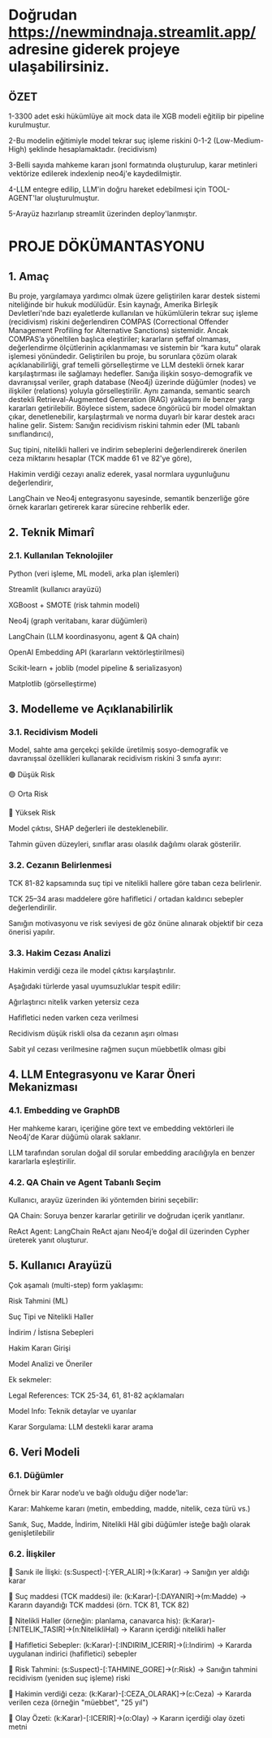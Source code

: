 # Doğrudan https://newmindnaja.streamlit.app/ adresine giderek projeye ulaşabilirsiniz.


## ÖZET
1-3300 adet eski hükümlüye ait mock data ile XGB modeli eğitilip bir pipeline kurulmuştur.

2-Bu modelin eğitimiyle model tekrar suç işleme riskini 0-1-2 (Low-Medium-High) şeklinde hesaplamaktadır. (recidivism)

3-Belli sayıda mahkeme kararı jsonl formatında oluşturulup, karar metinleri vektörize edilerek indexlenip neo4j'e kaydedilmiştir.

4-LLM entegre edilip, LLM'in doğru hareket edebilmesi için TOOL-AGENT'lar oluşturulmuştur.

5-Arayüz hazırlanıp streamlit üzerinden deploy'lanmıştır.

# PROJE DÖKÜMANTASYONU

## 1.  Amaç
Bu proje, yargılamaya yardımcı olmak üzere geliştirilen karar destek sistemi niteliğinde bir hukuk modülüdür. Esin kaynağı, Amerika Birleşik Devletleri'nde bazı eyaletlerde kullanılan ve hükümlülerin tekrar suç işleme (recidivism) riskini değerlendiren COMPAS (Correctional Offender Management Profiling for Alternative Sanctions) sistemidir. Ancak COMPAS’a yöneltilen başlıca eleştiriler; kararların şeffaf olmaması, değerlendirme ölçütlerinin açıklanmaması ve sistemin bir “kara kutu” olarak işlemesi yönündedir.
Geliştirilen bu proje, bu sorunlara çözüm olarak açıklanabilirliği, graf temelli görselleştirme ve LLM destekli örnek karar karşılaştırması ile sağlamayı hedefler. Sanığa ilişkin sosyo-demografik ve davranışsal veriler, graph database (Neo4j) üzerinde düğümler (nodes) ve ilişkiler (relations) yoluyla görselleştirilir. Aynı zamanda, semantic search destekli Retrieval-Augmented Generation (RAG) yaklaşımı ile benzer yargı kararları getirilebilir. Böylece sistem, sadece öngörücü bir model olmaktan çıkar, denetlenebilir, karşılaştırmalı ve norma duyarlı bir karar destek aracı haline gelir.
Sistem:
Sanığın recidivism riskini tahmin eder (ML tabanlı sınıflandırıcı),


Suç tipini, nitelikli halleri ve indirim sebeplerini değerlendirerek önerilen ceza miktarını hesaplar (TCK madde 61 ve 82'ye göre),


Hakimin verdiği cezayı analiz ederek, yasal normlara uygunluğunu değerlendirir,


LangChain ve Neo4j entegrasyonu sayesinde, semantik benzerliğe göre örnek kararları getirerek karar sürecine rehberlik eder.
## 2.  Teknik Mimarî
### 2.1. Kullanılan Teknolojiler
Python (veri işleme, ML modeli, arka plan işlemleri)


Streamlit (kullanıcı arayüzü)


XGBoost + SMOTE (risk tahmin modeli)


Neo4j (graph veritabanı, karar düğümleri)


LangChain (LLM koordinasyonu, agent & QA chain)


OpenAI Embedding API (kararların vektörleştirilmesi)


Scikit-learn + joblib (model pipeline & serializasyon)


Matplotlib (görselleştirme)

## 3.  Modelleme ve Açıklanabilirlik
### 3.1. Recidivism Modeli
Model, sahte ama gerçekçi şekilde üretilmiş sosyo-demografik ve davranışsal özellikleri kullanarak recidivism riskini 3 sınıfa ayırır:


🟢 Düşük Risk


🟡 Orta Risk


🔴 Yüksek Risk


Model çıktısı, SHAP değerleri ile desteklenebilir.


Tahmin güven düzeyleri, sınıflar arası olasılık dağılımı olarak gösterilir.


### 3.2. Cezanın Belirlenmesi
TCK 81-82 kapsamında suç tipi ve nitelikli hallere göre taban ceza belirlenir.


TCK 25–34 arası maddelere göre hafifletici / ortadan kaldırıcı sebepler değerlendirilir.


Sanığın motivasyonu ve risk seviyesi de göz önüne alınarak objektif bir ceza önerisi yapılır.


### 3.3. Hakim Cezası Analizi
Hakimin verdiği ceza ile model çıktısı karşılaştırılır.


Aşağıdaki türlerde yasal uyumsuzluklar tespit edilir:


Ağırlaştırıcı nitelik varken yetersiz ceza


Hafifletici neden varken ceza verilmesi


Recidivism düşük riskli olsa da cezanın aşırı olması


Sabit yıl cezası verilmesine rağmen suçun müebbetlik olması gibi


## 4. LLM Entegrasyonu ve Karar Öneri Mekanizması
### 4.1. Embedding ve GraphDB
Her mahkeme kararı, içeriğine göre text ve embedding vektörleri ile Neo4j'de Karar düğümü olarak saklanır.


LLM tarafından sorulan doğal dil sorular embedding aracılığıyla en benzer kararlarla eşleştirilir.


### 4.2. QA Chain ve Agent Tabanlı Seçim
Kullanıcı, arayüz üzerinden iki yöntemden birini seçebilir:


QA Chain: Soruya benzer kararlar getirilir ve doğrudan içerik yanıtlanır.


ReAct Agent: LangChain ReAct ajanı Neo4j’e doğal dil üzerinden Cypher üreterek yanıt oluşturur.

## 5.  Kullanıcı Arayüzü
Çok aşamalı (multi-step) form yaklaşımı:


Risk Tahmini (ML)


Suç Tipi ve Nitelikli Haller


İndirim / İstisna Sebepleri


Hakim Kararı Girişi


Model Analizi ve Öneriler


Ek sekmeler:


Legal References: TCK 25-34, 61, 81-82 açıklamaları


Model Info: Teknik detaylar ve uyarılar


Karar Sorgulama: LLM destekli karar arama



## 6.  Veri Modeli
### 6.1. Düğümler

Örnek bir Karar node’u ve bağlı olduğu diğer node’lar:

Karar: Mahkeme kararı (metin, embedding, madde, nitelik, ceza türü vs.)


Sanık, Suç, Madde, İndirim, Nitelikli Hâl gibi düğümler isteğe bağlı olarak genişletilebilir


### 6.2. İlişkiler
🔹 Sanık ile İlişki:
(s:Suspect)-[:YER_ALIR]→(k:Karar)
 → Sanığın yer aldığı karar


🔹 Suç maddesi (TCK maddesi) ile:
(k:Karar)-[:DAYANIR]→(m:Madde)
 → Kararın dayandığı TCK maddesi (örn. TCK 81, TCK 82)


🔹 Nitelikli Haller (örneğin: planlama, canavarca his):
(k:Karar)-[:NITELIK_TASIR]→(n:NitelikliHal)
 → Kararın içerdiği nitelikli haller


🔹 Hafifletici Sebepler:
(k:Karar)-[:INDIRIM_ICERIR]→(i:Indirim)
 → Kararda uygulanan indirici (hafifletici) sebepler


🔹 Risk Tahmini:
(s:Suspect)-[:TAHMINE_GORE]→(r:Risk)
 → Sanığın tahmini recidivism (yeniden suç işleme) riski


🔹 Hakimin verdiği ceza:
(k:Karar)-[:CEZA_OLARAK]→(c:Ceza)
 → Kararda verilen ceza (örneğin "müebbet", "25 yıl")


🔹 Olay Özeti:
(k:Karar)-[:ICERIR]→(o:Olay)
 → Kararın içerdiği olay özeti metni









